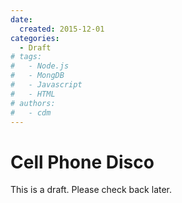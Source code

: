 ```yaml
---
date:
  created: 2015-12-01
categories:
  - Draft
# tags:
#   - Node.js
#   - MongDB
#   - Javascript
#   - HTML
# authors:
#   - cdm
---
```


# Cell Phone Disco

This is a draft. Please check back later.
